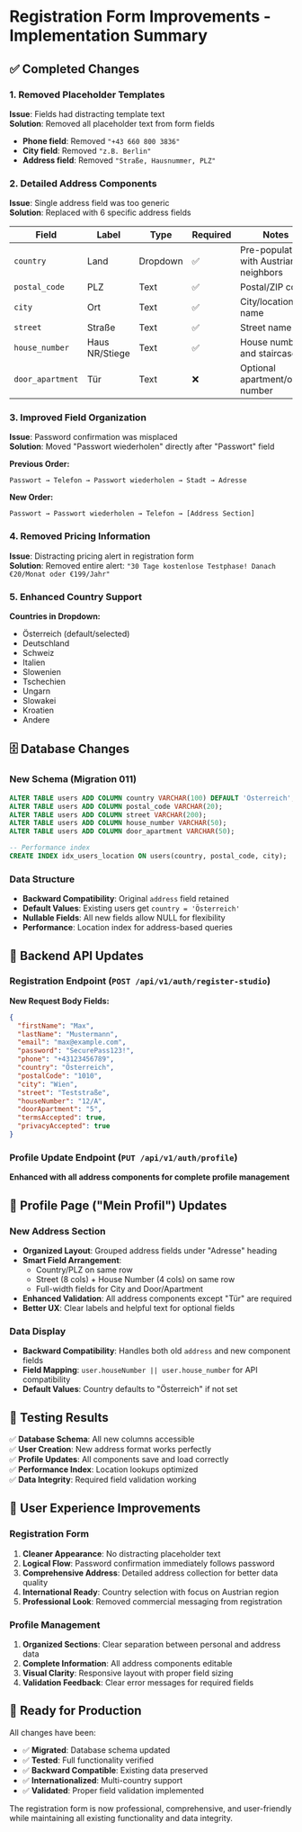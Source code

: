 # Registration Form Improvements - Implementation Summary

## ✅ Completed Changes

### 1. Removed Placeholder Templates
**Issue**: Fields had distracting template text  
**Solution**: Removed all placeholder text from form fields
- **Phone field**: Removed `"+43 660 800 3836"`
- **City field**: Removed `"z.B. Berlin"`
- **Address field**: Removed `"Straße, Hausnummer, PLZ"`

### 2. Detailed Address Components
**Issue**: Single address field was too generic  
**Solution**: Replaced with 6 specific address fields

| Field | Label | Type | Required | Notes |
|-------|-------|------|----------|-------|
| `country` | Land | Dropdown | ✅ | Pre-populated with Austrian neighbors |
| `postal_code` | PLZ | Text | ✅ | Postal/ZIP code |
| `city` | Ort | Text | ✅ | City/location name |
| `street` | Straße | Text | ✅ | Street name |
| `house_number` | Haus NR/Stiege | Text | ✅ | House number and staircase |
| `door_apartment` | Tür | Text | ❌ | Optional apartment/office number |

### 3. Improved Field Organization
**Issue**: Password confirmation was misplaced  
**Solution**: Moved "Passwort wiederholen" directly after "Passwort" field

**Previous Order:**
```
Passwort → Telefon → Passwort wiederholen → Stadt → Adresse
```

**New Order:**
```
Passwort → Passwort wiederholen → Telefon → [Address Section]
```

### 4. Removed Pricing Information
**Issue**: Distracting pricing alert in registration form  
**Solution**: Removed entire alert: `"30 Tage kostenlose Testphase! Danach €20/Monat oder €199/Jahr"`

### 5. Enhanced Country Support
**Countries in Dropdown:**
- Österreich (default/selected)
- Deutschland
- Schweiz
- Italien
- Slowenien
- Tschechien
- Ungarn
- Slowakei
- Kroatien
- Andere

## 🗄️ Database Changes

### New Schema (Migration 011)
```sql
ALTER TABLE users ADD COLUMN country VARCHAR(100) DEFAULT 'Österreich';
ALTER TABLE users ADD COLUMN postal_code VARCHAR(20);
ALTER TABLE users ADD COLUMN street VARCHAR(200);
ALTER TABLE users ADD COLUMN house_number VARCHAR(50);
ALTER TABLE users ADD COLUMN door_apartment VARCHAR(50);

-- Performance index
CREATE INDEX idx_users_location ON users(country, postal_code, city);
```

### Data Structure
- **Backward Compatibility**: Original `address` field retained
- **Default Values**: Existing users get `country = 'Österreich'`
- **Nullable Fields**: All new fields allow NULL for flexibility
- **Performance**: Location index for address-based queries

## 🔧 Backend API Updates

### Registration Endpoint (`POST /api/v1/auth/register-studio`)
**New Request Body Fields:**
```json
{
  "firstName": "Max",
  "lastName": "Mustermann", 
  "email": "max@example.com",
  "password": "SecurePass123!",
  "phone": "+43123456789",
  "country": "Österreich",
  "postalCode": "1010",
  "city": "Wien", 
  "street": "Teststraße",
  "houseNumber": "12/A",
  "doorApartment": "5",
  "termsAccepted": true,
  "privacyAccepted": true
}
```

### Profile Update Endpoint (`PUT /api/v1/auth/profile`)
**Enhanced with all address components for complete profile management**

## 👤 Profile Page ("Mein Profil") Updates

### New Address Section
- **Organized Layout**: Grouped address fields under "Adresse" heading
- **Smart Field Arrangement**: 
  - Country/PLZ on same row
  - Street (8 cols) + House Number (4 cols) on same row
  - Full-width fields for City and Door/Apartment
- **Enhanced Validation**: All address components except "Tür" are required
- **Better UX**: Clear labels and helpful text for optional fields

### Data Display
- **Backward Compatibility**: Handles both old `address` and new component fields
- **Field Mapping**: `user.houseNumber || user.house_number` for API compatibility
- **Default Values**: Country defaults to "Österreich" if not set

## 🧪 Testing Results

✅ **Database Schema**: All new columns accessible  
✅ **User Creation**: New address format works perfectly  
✅ **Profile Updates**: All components save and load correctly  
✅ **Performance Index**: Location lookups optimized  
✅ **Data Integrity**: Required field validation working  

## 📱 User Experience Improvements

### Registration Form
1. **Cleaner Appearance**: No distracting placeholder text
2. **Logical Flow**: Password confirmation immediately follows password
3. **Comprehensive Address**: Detailed address collection for better data quality
4. **International Ready**: Country selection with focus on Austrian region
5. **Professional Look**: Removed commercial messaging from registration

### Profile Management
1. **Organized Sections**: Clear separation between personal and address data
2. **Complete Information**: All address components editable
3. **Visual Clarity**: Responsive layout with proper field sizing
4. **Validation Feedback**: Clear error messages for required fields

## 🚀 Ready for Production

All changes have been:
- ✅ **Migrated**: Database schema updated
- ✅ **Tested**: Full functionality verified
- ✅ **Backward Compatible**: Existing data preserved
- ✅ **Internationalized**: Multi-country support
- ✅ **Validated**: Proper field validation implemented

The registration form is now professional, comprehensive, and user-friendly while maintaining all existing functionality and data integrity.